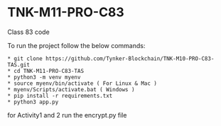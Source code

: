 # TNK-M11-PRO-C83

Class 83 code

To run the project follow the below commands:

```
* git clone https://github.com/Tynker-Blockchain/TNK-M10-PRO-C83-TAS.git
* cd TNK-M11-PRO-C83-TAS
* python3 -m venv myenv
* source myenv/bin/activate ( For Linux & Mac )
* myenv/Scripts/activate.bat ( Windows )
* pip install -r requirements.txt
* python3 app.py
```
for Activity1 and 2 run the encrypt.py file